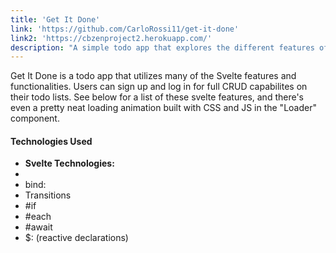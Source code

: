 ```yaml
---
title: 'Get It Done'
link: 'https://github.com/CarloRossi11/get-it-done'
link2: 'https://cbzenproject2.herokuapp.com/'
description: "A simple todo app that explores the different features of Svelte"
---
```


Get It Done is a todo app that utilizes many of the Svelte features and functionalities. Users can sign up and log in for full CRUD capabilites on their todo lists. See below for a list of these svelte features, and there's even a pretty neat loading animation built with CSS and JS in the "Loader" component.

#### Technologies Used
- **Svelte Technologies:**
- <slot>
- bind:
- Transitions
- #if
- #each
- #await
- $: (reactive declarations)
